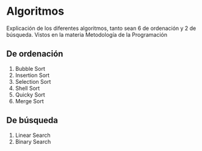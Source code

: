 # Algoritmos
Explicación de los diferentes algoritmos, tanto sean 6 de ordenación y 2 de búsqueda. Vistos en la materia Metodología de la Programación

## De ordenación
1. Bubble Sort
2. Insertion Sort
3. Selection Sort
4. Shell Sort
5. Quicky Sort
6. Merge Sort

## De búsqueda
1. Linear Search
2. Binary Search